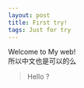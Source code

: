 ```yaml
---
layout: post
title: First try!
tags: Just for try 
---
```


Welcome to My web!<br>所以中文也是可以的么

> Hello ?
